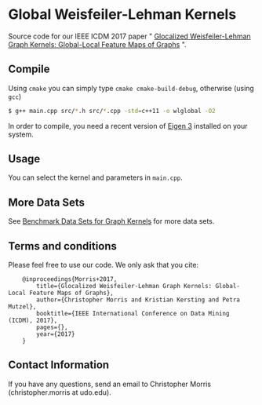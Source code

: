 
# Global Weisfeiler-Lehman Kernels ###
Source code for our IEEE ICDM 2017 paper " [Glocalized Weisfeiler-Lehman Graph Kernels: Global-Local Feature Maps of Graphs](https://arxiv.org/abs/1703.02379) ".

## Compile
Using `cmake` you can simply type `cmake cmake-build-debug`, otherwise (using `gcc`)

```Bash
$ g++ main.cpp src/*.h src/*.cpp -std=c++11 -o wlglobal -O2
```
In order to compile, you need a recent version of [Eigen 3](http://eigen.tuxfamily.org/index.php?title=Main_Page) installed on your system.

## Usage
You can select the kernel and parameters in `main.cpp`.

## More Data Sets
See [Benchmark Data Sets for Graph Kernels](http://graphkernels.cs.tu-dortmund.de) for more data sets.

## Terms and conditions
Please feel free to use our code. We only ask that you cite:

		@inproceedings{Morris+2017,
		    title={Glocalized Weisfeiler-Lehman Graph Kernels: Global-Local Feature Maps of Graphs},
		    author={Christopher Morris and Kristian Kersting and Petra Mutzel},
		    booktitle={IEEE International Conference on Data Mining (ICDM), 2017},
		    pages={},
		    year={2017}
		}



## Contact Information
If you have any questions, send an email to Christopher Morris (christopher.morris at udo.edu).
